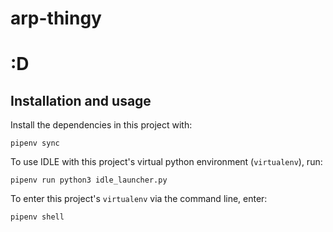 # arp-thingy
# :D

## Installation and usage
Install the dependencies in this project with:
```
pipenv sync
```
To use IDLE with this project's virtual python environment (`virtualenv`), run:
```
pipenv run python3 idle_launcher.py
```

To enter this project's `virtualenv` via the command line, enter:
```
pipenv shell
```
